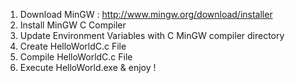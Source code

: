 1. Download MinGW : http://www.mingw.org/download/installer
2. Install MinGW C Compiler
3. Update Environment Variables with C MinGW compiler directory
4. Create HelloWorldC.c File
5. Compile HelloWorldC.c File
6. Execute HelloWorld.exe & enjoy !
